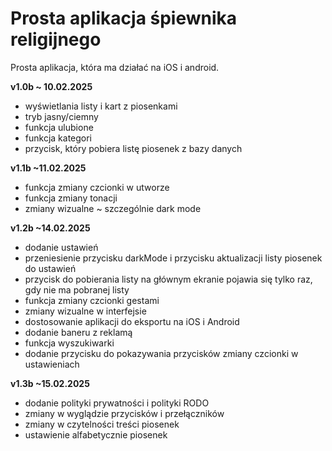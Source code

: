 # Prosta aplikacja śpiewnika religijnego
Prosta aplikacja, która ma działać na iOS i android.

**v1.0b ~ 10.02.2025**
- wyświetlania listy i kart z piosenkami
- tryb jasny/ciemny
- funkcja ulubione
- funkcja kategori 
- przycisk, który pobiera listę piosenek z bazy danych

**v1.1b ~11.02.2025**
- funkcja zmiany czcionki w utworze
- funkcja zmiany tonacji
- zmiany wizualne ~ szczególnie dark mode

**v1.2b ~14.02.2025**
- dodanie ustawień
- przeniesienie przycisku darkMode i przycisku aktualizacji listy piosenek do ustawień
- przycisk do pobierania listy na głównym ekranie pojawia się tylko raz, gdy nie ma pobranej listy
- funkcja zmiany czcionki gestami
- zmiany wizualne w interfejsie
- dostosowanie aplikacji do eksportu na iOS i Android
- dodanie baneru z reklamą
- funkcja wyszukiwarki
- dodanie przycisku do pokazywania przycisków zmiany czcionki w ustawieniach

**v1.3b ~15.02.2025**
- dodanie polityki prywatności i polityki RODO
- zmiany w wyglądzie przycisków i przełączników
- zmiany w czytelności treści piosenek
- ustawienie alfabetycznie piosenek
